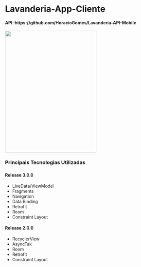 # Lavanderia-App-Cliente
<h4>API: https://github.com/HoracioGomes/Lavanderia-API-Mobile</h4>
<img src="https://github.com/HoracioGomes/Utils/blob/master/Gifs/Aplicativo-Lavanderia-kotlin-3.0.0.gif" height="400" width="300"/>
<h3 align="">Principais Tecnologias Utilizadas<h3>
  <h4>Release 3.0.0</h4>
<ul>
<li>LiveData/ViewModel</li>
<li>Fragments</li>
<li>Navigation</li>
<li>Data Binding</li>
<li>Retrofit</li>
  <li>Room</li>
<li>Constraint Layout</li>
</ul>

<h4>Release 2.0.0</h4>
<ul>
<li>RecyclerView</li>
<li>AsyncTak</li>
<li>Room</li>
<li>Retrofit</li>
<li>Constraint Layout</li>
</ul>

